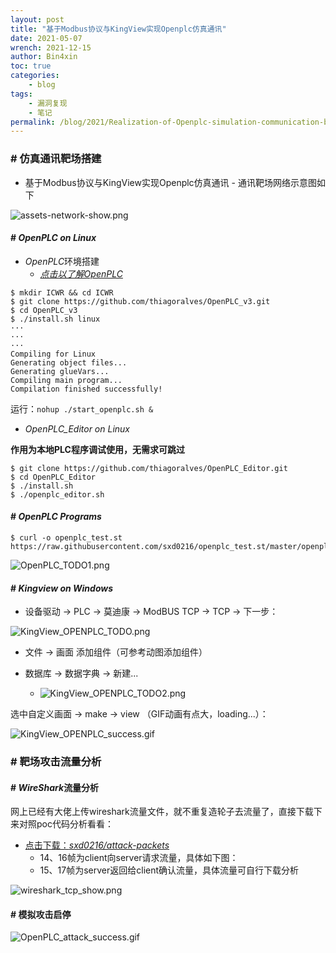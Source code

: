 ```yaml
---
layout: post
title: "基于Modbus协议与KingView实现Openplc仿真通讯"
date: 2021-05-07
wrench: 2021-12-15
author: Bin4xin
toc: true
categories:
    - blog
tags:
    - 漏洞复现
    - 笔记
permalink: /blog/2021/Realization-of-Openplc-simulation-communication-based-on-Modbus-protocol-and-KingView/
---
```


### # 仿真通讯靶场搭建

- 基于Modbus协议与KingView实现Openplc仿真通讯 - 通讯靶场网络示意图如下

![assets-network-show.png](https://image.yjs2635.xyz/images/2022/02/20/assets-network-show.png)

#### # *OpenPLC on Linux*

- *OpenPLC*环境搭建
	- [*点击以了解OpenPLC*](https://github.com/thiagoralves/OpenPLC_v3)

```
$ mkdir ICWR && cd ICWR
$ git clone https://github.com/thiagoralves/OpenPLC_v3.git
$ cd OpenPLC_v3
$ ./install.sh linux
···
···
···
Compiling for Linux
Generating object files...
Generating glueVars...
Compiling main program...
Compilation finished successfully!
```

运行：`nohup ./start_openplc.sh &`

- *OpenPLC_Editor on Linux*

**作用为本地PLC程序调试使用，无需求可跳过**

```
$ git clone https://github.com/thiagoralves/OpenPLC_Editor.git
$ cd OpenPLC_Editor
$ ./install.sh
$ ./openplc_editor.sh
```

#### # *OpenPLC Programs*

```
$ curl -o openplc_test.st https://raw.githubusercontent.com/sxd0216/openplc_test.st/master/openplc_test.st
```

![OpenPLC_TODO1.png](https://image.yjs2635.xyz/images/2022/02/20/OpenPLC_TODO1.png)


#### # *Kingview on Windows*

- 设备驱动 -> PLC -> 莫迪康 -> ModBUS TCP -> TCP -> 下一步：

![KingView_OPENPLC_TODO.png](https://image.yjs2635.xyz/images/2022/02/20/KingView_OPENPLC_TODO.png)

- 文件 -> 画面 添加组件（可参考动图添加组件）

- 数据库 -> 数据字典 -> 新建...
	- ![KingView_OPENPLC_TODO2.png](https://image.yjs2635.xyz/images/2022/02/20/KingView_OPENPLC_TODO2.png)

选中自定义画面 -> make -> view （GIF动画有点大，loading...）：

![KingView_OPENPLC_success.gif](https://image.yjs2635.xyz/images/2022/07/04/KingView_OPENPLC_success.gif)

### # 靶场攻击流量分析

#### # *WireShark*流量分析

网上已经有大佬上传wireshark流量文件，就不重复造轮子去流量了，直接下载下来对照poc代码分析看看：

- [点击下载：*sxd0216/attack-packets*](https://github.com/sxd0216/attack-packets)
    - 14、16帧为client向server请求流量，具体如下图：
    - 15、17帧为server返回给client确认流量，具体流量可自行下载分析

![wireshark_tcp_show.png](https://image.yjs2635.xyz/images/2022/02/20/wireshark_tcp_show.png)


#### # 模拟攻击启停

![OpenPLC_attack_success.gif](https://image.yjs2635.xyz/images/2022/07/04/OpenPLC_attack_success.gif)
